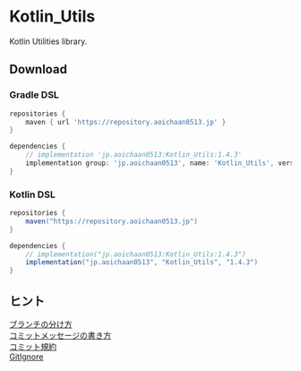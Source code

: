 # Kotlin_Utils
Kotlin Utilities library.

## Download
### Gradle DSL
```gradle
repositories {
    maven { url 'https://repository.aoichaan0513.jp' }
}

dependencies {
    // implementation 'jp.aoichaan0513:Kotlin_Utils:1.4.3'
    implementation group: 'jp.aoichaan0513', name: 'Kotlin_Utils', version: '1.4.3'
}
```

### Kotlin DSL

```gradle
repositories {
    maven("https://repository.aoichaan0513.jp")
}

dependencies {
    // implementation("jp.aoichaan0513:Kotlin_Utils:1.4.3")
    implementation("jp.aoichaan0513", "Kotlin_Utils", "1.4.3")
}
```

## ヒント
[ブランチの分け方](https://qiita.com/hatt0519/items/23ef0866f4abacce7296)<br>
[コミットメッセージの書き方](https://qiita.com/itosho/items/9565c6ad2ffc24c09364)<br>
[コミット規約](https://qiita.com/Kenya/items/f72fba8fecc79d1b090c)<br>
[GitIgnore](https://www.toptal.com/developers/gitignore)
